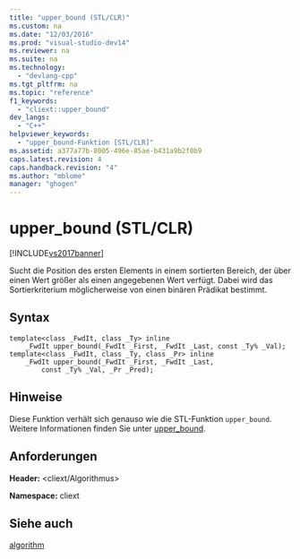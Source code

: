 ```yaml
---
title: "upper_bound (STL/CLR)"
ms.custom: na
ms.date: "12/03/2016"
ms.prod: "visual-studio-dev14"
ms.reviewer: na
ms.suite: na
ms.technology: 
  - "devlang-cpp"
ms.tgt_pltfrm: na
ms.topic: "reference"
f1_keywords: 
  - "cliext::upper_bound"
dev_langs: 
  - "C++"
helpviewer_keywords: 
  - "upper_bound-Funktion [STL/CLR]"
ms.assetid: a377a77b-8005-496e-85ae-b431a9b2f0b9
caps.latest.revision: 4
caps.handback.revision: "4"
ms.author: "mblome"
manager: "ghogen"
---
```

# upper_bound (STL/CLR)
[!INCLUDE[vs2017banner](../assembler/inline/includes/vs2017banner.md)]

Sucht die Position des ersten Elements in einem sortierten Bereich, der über einen Wert größer als einen angegebenen Wert verfügt. Dabei wird das Sortierkriterium möglicherweise von einen binären Prädikat bestimmt.  
  
## Syntax  
  
```  
template<class _FwdIt, class _Ty> inline  
    _FwdIt upper_bound(_FwdIt _First, _FwdIt _Last, const _Ty% _Val);  
template<class _FwdIt, class _Ty, class _Pr> inline  
    _FwdIt upper_bound(_FwdIt _First, _FwdIt _Last,  
        const _Ty% _Val, _Pr _Pred);  
```  
  
## Hinweise  
 Diese Funktion verhält sich genauso wie die STL\-Funktion `upper_bound`.  Weitere Informationen finden Sie unter [upper\_bound](../Topic/upper_bound.md).  
  
## Anforderungen  
 **Header:** \<cliext\/Algorithmus\>  
  
 **Namespace:** cliext  
  
## Siehe auch  
 [algorithm](../dotnet/algorithm-stl-clr.md)